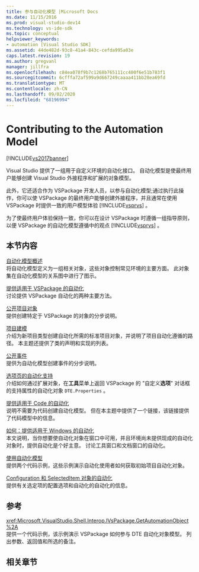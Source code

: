 ```yaml
---
title: 参与自动化模型 |Microsoft Docs
ms.date: 11/15/2016
ms.prod: visual-studio-dev14
ms.technology: vs-ide-sdk
ms.topic: conceptual
helpviewer_keywords:
- automation [Visual Studio SDK]
ms.assetid: 44de482d-93c8-41a4-843c-cefda995a03e
caps.latest.revision: 19
ms.author: gregvanl
manager: jillfra
ms.openlocfilehash: c84ea078f9b7c1268b765111cc400f6e51b783f1
ms.sourcegitcommit: 6cfffa72af599a9d667249caaaa411bb28ea69fd
ms.translationtype: MT
ms.contentlocale: zh-CN
ms.lasthandoff: 09/02/2020
ms.locfileid: "68196994"
---
```

# <a name="contributing-to-the-automation-model"></a>Contributing to the Automation Model
[!INCLUDE[vs2017banner](../../includes/vs2017banner.md)]

Visual Studio 提供了一组用于自定义环境的自动化接口。 自动化模型是使最终用户能够创建 Visual Studio 外接程序和扩展的对象模型。  
  
 此外，它还适合作为 VSPackage 开发人员，以参与自动化模型;通过执行此操作，你可以使 VSPackage 的最终用户能够创建外接程序，并且通常在使用 VSPackage 时提供一致的用户模型体验 [!INCLUDE[vsprvs](../../includes/vsprvs-md.md)] 。  
  
 为了使最终用户体验保持一致，你可以在设计 VSPackage 时遵循一组指导原则，以便 VSPackage 的自动化模型遵循中的观点 [!INCLUDE[vsprvs](../../includes/vsprvs-md.md)] 。  
  
## <a name="in-this-section"></a>本节内容  
 [自动化模型概述](../../extensibility/internals/automation-model-overview.md)  
 将自动化模型定义为一组相关对象，这些对象控制常见环境的主要方面。 此对象集在自动化模型的关系图中进行了图示。  
  
 [提供适用于 VSPackage 的自动化](../../extensibility/internals/providing-automation-for-vspackages.md)  
 讨论提供 VSPackage 自动化的两种主要方法。  
  
 [公开项目对象](../../extensibility/internals/exposing-project-objects.md)  
 提供创建特定于 VSPackage 的对象的分步说明。  
  
 [项目建模](../../extensibility/internals/project-modeling.md)  
 介绍为新项目类型创建自动化所需的标准项目对象，并说明了项目自动化遵循的路径。 本主题还提供了类的声明和实现的列表。  
  
 [公开事件](../../extensibility/internals/exposing-events-in-the-visual-studio-sdk.md)  
 提供为自动化模型创建事件的分步说明。  
  
 [选项页的自动化支持](../../extensibility/internals/automation-support-for-options-pages.md)  
 介绍如何通过扩展对象，在**工具**菜单上返回 VSPackage 的 "自定义**选项**" 对话框的支持属性的自动化对象 `DTE.Properties` 。  
  
 [提供适用于 Code 的自动化](../../extensibility/internals/providing-automation-for-code.md)  
 说明不需要为代码创建自动化模型。 但在本主题中提供了一个链接，该链接提供了代码模型中的信息。  
  
 [如何：提供适用于 Windows 的自动化](../../extensibility/internals/how-to-provide-automation-for-windows.md)  
 本文说明，当你想要使自动化对象在窗口中可用，并且环境尚未提供现成的自动化对象时，提供自动化是个好主意。 讨论工具窗口和文档窗口的自动化。  
  
 [使用自动化模型](../../extensibility/internals/using-the-automation-model.md)  
 提供两个代码示例，这些示例演示自动化使用者如何获取初始项目自动化对象。  
  
 [Configuration 和 SelectedItem 对象的自动化](../../extensibility/internals/automation-for-configuration-and-selecteditem-objects.md)  
 提供有关选定项的配置选项和自动化的自动化的信息。  
  
## <a name="reference"></a>参考  
 <xref:Microsoft.VisualStudio.Shell.Interop.IVsPackage.GetAutomationObject%2A>  
 提供一个代码示例，该示例演示 VSPackage 如何参与 DTE 自动化对象模型。 列出参数、返回值和所选的备注。  
  
## <a name="related-sections"></a>相关章节
